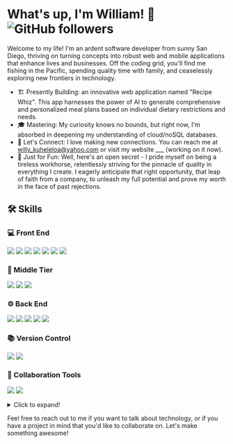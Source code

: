 # What's up, I'm William! 👋 ![GitHub followers](https://img.shields.io/github/followers/willykuheleloa?style=social)

Welcome to my life! I'm an ardent software developer from sunny San Diego, thriving on turning concepts into robust web and mobile applications that enhance lives and businesses. Off the coding grid, you'll find me fishing in the Pacific, spending quality time with family, and ceaselessly exploring new frontiers in technology.

- 🏗️ Presently Building: an innovative web application named "Recipe Whiz". This app harnesses the power of AI to generate comprehensive and personalized meal plans based on individual dietary restrictions and needs. 
- 🎓 Mastering: My curiosity knows no bounds, but right now, I'm absorbed in deepening my understanding of cloud/noSQL databases.
- 📮 Let's Connect: I love making new connections. You can reach me at willy_kuheleloa@yahoo.com or visit my website ___ (working on it now).
- 🎲 Just for Fun: Well, here's an open secret - I pride myself on being a tireless workhorse, relentlessly striving for the pinnacle of quality in everything I create. I eagerly anticipate that right opportunity, that leap of faith from a company, to unleash my full potential and prove my worth in the face of past rejections.

## 🛠 Skills

### 💻 Front End
![](https://img.shields.io/badge/React-20232A?style=for-the-badge&logo=react&logoColor=61DAFB)
![](https://img.shields.io/badge/JavaScript-323330?style=for-the-badge&logo=javascript&logoColor=F7DF1E)
![](https://img.shields.io/badge/TypeScript-007ACC?style=for-the-badge&logo=typescript&logoColor=white)
![](https://img.shields.io/badge/CSS3-1572B6?style=for-the-badge&logo=css3&logoColor=white)
![](https://img.shields.io/badge/HTML5-E34F26?style=for-the-badge&logo=html5&logoColor=white)
![](https://img.shields.io/badge/Bootstrap-563D7C?style=for-the-badge&logo=bootstrap&logoColor=white)
![](https://img.shields.io/badge/jQuery-0769AD?style=for-the-badge&logo=jquery&logoColor=white)

### 🧩 Middle Tier
![](https://img.shields.io/badge/C%23-239120?style=for-the-badge&logo=c-sharp&logoColor=white)
![](https://img.shields.io/badge/.NET-5C2D91?style=for-the-badge&logo=.net&logoColor=white)
![](https://img.shields.io/badge/ADO.NET-5C2D91?style=for-the-badge&logo=.net&logoColor=white)

### ⚙️ Back End
![](https://img.shields.io/badge/AWS-232F3E?style=for-the-badge&logo=amazon-aws&logoColor=white)
![](https://img.shields.io/badge/Firebase-FFCA28?style=for-the-badge&logo=firebase&logoColor=black)
![](https://img.shields.io/badge/T--SQL-CC2927?style=for-the-badge&logo=microsoft-sql-server&logoColor=white)
![](https://img.shields.io/badge/SQL-4479A1?style=for-the-badge&logo=sql&logoColor=white)
![](https://img.shields.io/badge/Microsoft_SQL_Server-CC2927?style=for-the-badge&logo=microsoft-sql-server&logoColor=white)

### 📚 Version Control
![](https://img.shields.io/badge/Git-F05032?style=for-the-badge&logo=git&logoColor=white)
![](https://img.shields.io/badge/GitHub-100000?style=for-the-badge&logo=github&logoColor=white)

### 🚀 Collaboration Tools
![](https://img.shields.io/badge/JIRA-0052CC?style=for-the-badge&logo=jira&logoColor=white)
![](https://img.shields.io/badge/Trello-0079BF?style=for-the-badge&logo=trello&logoColor=white)

<details>
  <summary>Click to expand!</summary>

</details>

Feel free to reach out to me if you want to talk about technology, or if you have a project in mind that you'd like to collaborate on. Let's make something awesome!
